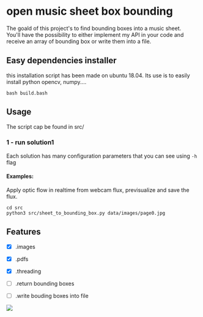 open music sheet box bounding
======================
The goald of this project's to find bounding boxes into a music sheet.<br />
You'll have the possibility to either implement my API in your code and receive an array of bounding box or write them into a file.

## Easy dependencies installer

this installation script has been made on ubuntu 18.04.
Its use is to easily install python opencv, numpy....

```
bash build.bash
```

## Usage

The script cap be found in src/

### 1 - run solution1
Each solution has many configuration parameters that you can see using ```-h``` flag
#### Examples:
Apply optic flow in realtime from webcam flux, previsualize and save the flux.<br /> 
```
cd src
python3 src/sheet_to_bounding_box.py data/images/page0.jpg
```


## Features

- [x] .images
- [x] .pdfs
- [x] .threading
- [ ] .return bounding boxes
- [ ] .write bouding boxes into file


![](https://github.com/Cjdcoy/openmsbb/data/demo.gif)
